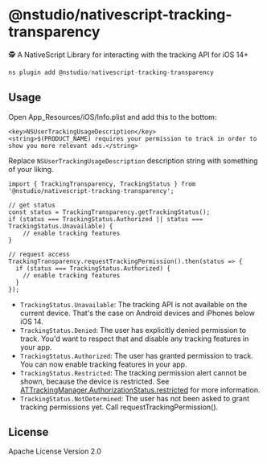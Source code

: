 # @nstudio/nativescript-tracking-transparency

🕵️ A NativeScript Library for interacting with the tracking API for iOS 14+

```javascript
ns plugin add @nstudio/nativescript-tracking-transparency
```

## Usage

Open App_Resources/iOS/Info.plist and add this to the bottom:

```Plist
<key>NSUserTrackingUsageDescription</key>
<string>$(PRODUCT_NAME) requires your permission to track in order to show you more relevant ads.</string>
```

Replace `NSUserTrackingUsageDescription` description string with something of your liking.

```
import { TrackingTransparency, TrackingStatus } from '@nstudio/nativescript-tracking-transparency';

// get status
const status = TrackingTransparency.getTrackingStatus();
if (status === TrackingStatus.Authorized || status === TrackingStatus.Unavailable) {
    // enable tracking features
}

// request access
TrackingTransparency.requestTrackingPermission().then(status => {
  if (status === TrackingStatus.Authorized) {
    // enable tracking features
  }
});
```

- `TrackingStatus.Unavailable`: The tracking API is not available on the current device. That's the case on Android devices and iPhones below iOS 14.
- `TrackingStatus.Denied`: The user has explicitly denied permission to track. You'd want to respect that and disable any tracking features in your app.
- `TrackingStatus.Authorized`: The user has granted permission to track. You can now enable tracking features in your app.
- `TrackingStatus.Restricted`: The tracking permission alert cannot be shown, because the device is restricted. See [ATTrackingManager.AuthorizationStatus.restricted](https://developer.apple.com/documentation/apptrackingtransparency/attrackingmanager/authorizationstatus/restricted) for more information.
- `TrackingStatus.NotDetermined`: The user has not been asked to grant tracking permissions yet. Call requestTrackingPermission().

## License

Apache License Version 2.0
